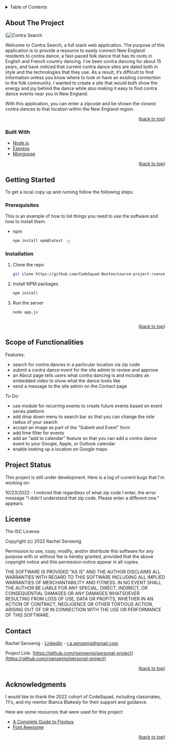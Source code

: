 <!-- TABLE OF CONTENTS -->
<details>
  <summary>Table of Contents</summary>
  <ol>
    <li>
      <a href="#about-the-project">About The Project</a>
      <ul>
        <li><a href="#built-with">Built With</a></li>
      </ul>
    </li>
    <li>
      <a href="#getting-started">Getting Started</a>
      <ul>
        <li><a href="#prerequisites">Prerequisites</a></li>
        <li><a href="#installation">Installation</a></li>
      </ul>
    </li>
    <li><a href="#scope-of-functionalities">Scope of Functionalities</a></li>
    <li><a href="#project-status">Project Status</a></li>
    <li><a href="#license">License</a></li>
    <li><a href="#contact">Contact</a></li>
    <li><a href="#acknowledgments">Acknowledgments</a></li>
  </ol>
</details>



<!-- ABOUT THE PROJECT -->
## About The Project

[![Contra Search](https://github.com/rsensenig/personal-project/blob/main/public/images/contrastar.svg?raw=true)

Welcome to Contra Search, a full stack web application. The purpose of this application is to provide a resource to easily connect New England residents to contra dance, a fast-paced folk dance that has its roots in English and French country dancing. I’ve been contra dancing for about 15 years, and have noticed that current contra dance sites are dated both in style and the technologies that they use. As a result, it’s difficult to find information unless you know where to look or have an existing connection to the folk community. I wanted to create a site that would both show the energy and joy behind the dance while also making it easy to find contra dance events near you in New England.

With this application, you can enter a zipcode and be shown the closest contra dances to that location within the New England region.

<p align="right">(<a href="#top">back to top</a>)</p>



### Built With

* [Node.js](https://nodejs.org/)
* [Express](https://expressjs.com/)
* [Mongoose](https://mongoosejs.com/)

<p align="right">(<a href="#top">back to top</a>)</p>



<!-- GETTING STARTED -->
## Getting Started

To get a local copy up and running follow the following steps.

### Prerequisites

This is an example of how to list things you need to use the software and how to install them.
* npm
  ```sh
  npm install npm@latest -g
  ```

### Installation

1. Clone the repo
   ```sh
   git clone https://github.com/CodeSquad-Boston/course-project-rsensenig.git
   ```
2. Install NPM packages
   ```sh
   npm install
   ```
3. Run the server
    ```sh
    node app.js
    ```
   ```

<p align="right">(<a href="#top">back to top</a>)</p>



<!-- Scope of Functionalities -->
## Scope of Functionalities

Features:
* search for contra dances in a particular location via zip code
* submit a contra dance event for the site admin to review and approve
* an About page tells users what contra dancing is and includes an embedded video to show what the dance looks like
* send a message to the site admin on the Contact page

To Do:
* use module for recurring events to create future events based on event series platform
* add drop down menu to search bar so that you can change the mile radius of your search
* accept an image as part of the "Submit and Event" form
* add time filter for events
* add an "add to calendar" feature so that you can add a contra dance event to your Google, Apple, or Outlook calendar
* enable looking up a location on Google maps



<!-- Project Status -->
## Project Status
This project is still under development. Here is a log of current bugs that I'm working on:

10/23/2022 - I noticed that regardless of what zip code I enter, the error message "I didn't understand that zip code. Please enter a different one." appears.



<!-- License -->
## License
The ISC License

Copyright (c) 2022 Rachel Sensenig

Permission to use, copy, modify, and/or distribute this software for any
purpose with or without fee is hereby granted, provided that the above
copyright notice and this permission notice appear in all copies.

THE SOFTWARE IS PROVIDED "AS IS" AND THE AUTHOR DISCLAIMS ALL WARRANTIES
WITH REGARD TO THIS SOFTWARE INCLUDING ALL IMPLIED WARRANTIES OF
MERCHANTABILITY AND FITNESS. IN NO EVENT SHALL THE AUTHOR BE LIABLE FOR
ANY SPECIAL, DIRECT, INDIRECT, OR CONSEQUENTIAL DAMAGES OR ANY DAMAGES
WHATSOEVER RESULTING FROM LOSS OF USE, DATA OR PROFITS, WHETHER IN AN
ACTION OF CONTRACT, NEGLIGENCE OR OTHER TORTIOUS ACTION, ARISING OUT OF OR
IN CONNECTION WITH THE USE OR PERFORMANCE OF THIS SOFTWARE.



<!-- CONTACT -->
## Contact

Rachel Sensenig - [LinkedIn](https://www.linkedin.com/in/rachel-sensenig/) - r.a.sensenig@gmail.com

Project Link: [https://github.com/rsensenig/personal-project](https://github.com/rsensenig/personal-project)

<p align="right">(<a href="#top">back to top</a>)</p>



<!-- ACKNOWLEDGMENTS -->
## Acknowledgments

I would like to thank the 2022 cohort of CodeSquad, including classmates, TFs, and my mentor Bianca Blakesly for their support and guidance.

Here are some resources that were used for this project:

* [A Complete Guide to Flexbox](https://css-tricks.com/snippets/css/a-guide-to-flexbox/)
* [Font Awesome](https://fontawesome.com)

<p align="right">(<a href="#top">back to top</a>)</p>